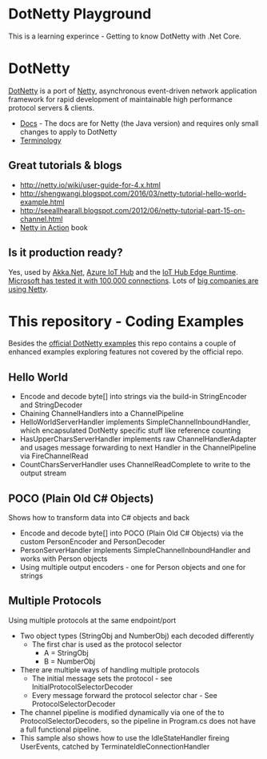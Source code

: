 # DotNetty Playground
This is a learning experince - Getting to know DotNetty with .Net Core.

# DotNetty
[DotNetty](https://github.com/Azure/DotNetty) is a port of [Netty](http://netty.io/), asynchronous event-driven network application framework for rapid development of maintainable high performance protocol servers & clients.

* [Docs](http://netty.io/wiki/user-guide.html) - The docs are for Netty (the Java version) and requires only small changes to apply to DotNetty
* [Terminology](https://github.com/Azure/azure-iot-protocol-gateway/blob/master/docs/DeveloperGuide.md#component-structure)

## Great tutorials & blogs
* http://netty.io/wiki/user-guide-for-4.x.html
* http://shengwangi.blogspot.com/2016/03/netty-tutorial-hello-world-example.html
* http://seeallhearall.blogspot.com/2012/06/netty-tutorial-part-15-on-channel.html
* [Netty in Action](https://www.manning.com/books/netty-in-action) book

## Is it production ready?
Yes, used by [Akka.Net](https://getakka.net/), [Azure IoT Hub](https://azure.microsoft.com/en-us/services/iot-hub/) and the [IoT Hub Edge Runtime](https://github.com/Azure/iotedge). [Microsoft has tested it with 100,000 connections](https://github.com/Azure/DotNetty/issues/135). Lots of [big companies are using Netty](https://github.com/netty/netty/wiki/Adopters).

# This repository - Coding Examples
Besides the [official DotNetty examples](https://github.com/Azure/DotNetty/tree/dev/examples) this repo contains a couple of enhanced examples exploring features not covered by the official repo.

## Hello World
- Encode and decode byte[] into strings via the build-in StringEncoder and StringDecoder
- Chaining ChannelHandlers into a ChannelPipeline
- HelloWorldServerHandler implements SimpleChannelInboundHandler, which encapsulated DotNetty specific stuff like reference counting 
- HasUpperCharsServerHandler implements raw ChannelHandlerAdapter and usages message forwarding to next Handler in the ChannelPipeline via FireChannelRead
- CountCharsServerHandler uses ChannelReadComplete to write to the output stream


## POCO (Plain Old C# Objects)
Shows how to transform data into C# objects and back

- Encode and decode byte[] into POCO (Plain Old C# Objects) via the custom PersonEncoder and PersonDecoder
- PersonServerHandler implements SimpleChannelInboundHandler and works with Person objects
- Using multiple output encoders - one for Person objects and one for strings

## Multiple Protocols
Using multiple protocols at the same endpoint/port

- Two object types (StringObj and NumberObj) each decoded differently
    - The first char is used as the protocol selector
        - A = StringObj
        - B = NumberObj
- There are multiple ways of handling multiple protocols
    - The initial message sets the protocol - see InitialProtocolSelectorDecoder
    - Every message forward the protocol selector char - See ProtocolSelectorDecoder
- The channel pipeline is modified dynamically via one of the to ProtocolSelectorDecoders, so the pipeline in Program.cs does not have a full functional pipeline.
- This sample also shows how to use the IdleStateHandler fireing UserEvents, catched by TerminateIdleConnectionHandler
